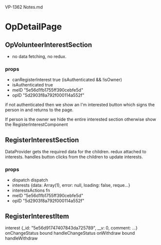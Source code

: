 VP-1362 Notes.md
# OpDetailPage

## OpVolunteerInterestSection
- no data fetching, no redux.
### props
* canRegisterInterest true (isAuthenticated && !isOwner)
* isAuthenticated true
* meID "5e56d1fb1755ff390cebfe5d"
* opID "5d2903f8a792f000114a552f"

if not authenticated then we show an I'm interested button which signs the person in and returns to the page. 

If person is the owner we hide the entire interested section
otherwise show the RegisterInterestComponent

## RegisterInterestSection
DataProvider 
gets the required data for the children. 
redux attached to interests.
handles button clicks from the children to update interests. 
### props
* dispatch dispatch
* interests {data: Array(1), error: null, loading: false, reque…}
* interestsActions fn
* meID "5e56d1fb1755ff390cebfe5d"
* opID "5d2903f8a792f000114a552f"

## RegisterInterestItem
interest {_id: "5e56d91747407843da725789", __v: 0, comment: …}
onChangeStatus bound handleChangeStatus
onWithdraw bound handleWithdraw
